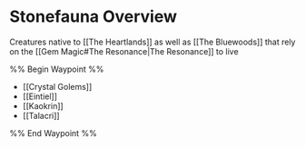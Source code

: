 # Stonefauna Overview
 Creatures native to [[The Heartlands]] as well as [[The Bluewoods]] that rely on the [[Gem Magic#The Resonance|The Resonance]] to live

%% Begin Waypoint %%
- [[Crystal Golems]]
- [[Eintiel]]
- [[Kaokrin]]
- [[Talacri]]

%% End Waypoint %%
